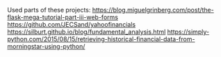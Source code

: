 
Used parts of these projects:
https://blog.miguelgrinberg.com/post/the-flask-mega-tutorial-part-iii-web-forms
https://github.com/JECSand/yahoofinancials
https://silburt.github.io/blog/fundamental_analysis.html
https://simply-python.com/2015/08/15/retrieving-historical-financial-data-from-morningstar-using-python/